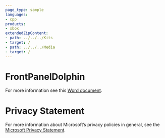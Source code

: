 ```yaml
---
page_type: sample
languages:
- cpp
products:
- xbox
extendedZipContent:
- path: ../../../Kits
- target: /
- path: ../../../Media
- target: /
---
```

# FrontPanelDolphin
For more information see this [Word document](readme.docx).
# Privacy Statement
For more information about Microsoft’s privacy policies in general, see the [Microsoft Privacy Statement](https://privacy.microsoft.com/en-us/privacystatement/).
